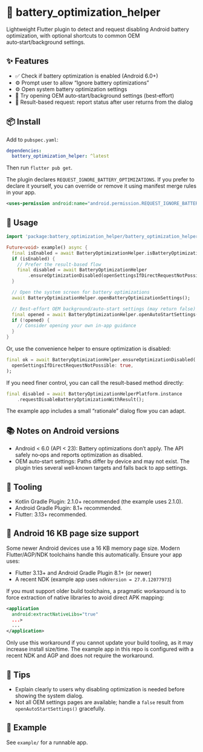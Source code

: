 # 🔋 battery_optimization_helper

Lightweight Flutter plugin to detect and request disabling Android battery optimization, with optional shortcuts to common OEM auto‑start/background settings.

## ✨ Features

- ✅ Check if battery optimization is enabled (Android 6.0+)
- ⚙️ Prompt user to allow “Ignore battery optimizations”
- ⚙️ Open system battery optimization settings
- 🚀 Try opening OEM auto‑start/background settings (best‑effort)
- 🔁 Result-based request: report status after user returns from the dialog

## 📦 Install

Add to `pubspec.yaml`:

```yaml
dependencies:
  battery_optimization_helper: ^latest
```

Then run `flutter pub get`.

The plugin declares `REQUEST_IGNORE_BATTERY_OPTIMIZATIONS`. If you prefer to declare it yourself, you can override or remove it using manifest merge rules in your app.

```xml
<uses-permission android:name="android.permission.REQUEST_IGNORE_BATTERY_OPTIMIZATIONS"/>
```

## 🧪 Usage

```dart
import 'package:battery_optimization_helper/battery_optimization_helper.dart';

Future<void> example() async {
  final isEnabled = await BatteryOptimizationHelper.isBatteryOptimizationEnabled();
  if (isEnabled) {
    // Prefer the result-based flow
    final disabled = await BatteryOptimizationHelper
        .ensureOptimizationDisabled(openSettingsIfDirectRequestNotPossible: true);
  }

  // Open the system screen for battery optimizations
  await BatteryOptimizationHelper.openBatteryOptimizationSettings();

  // Best‑effort OEM background/auto‑start settings (may return false)
  final opened = await BatteryOptimizationHelper.openAutoStartSettings();
  if (!opened) {
    // Consider opening your own in‑app guidance
  }
}
```

Or, use the convenience helper to ensure optimization is disabled:

```dart
final ok = await BatteryOptimizationHelper.ensureOptimizationDisabled(
  openSettingsIfDirectRequestNotPossible: true,
);
```

If you need finer control, you can call the result-based method directly:

```dart
final disabled = await BatteryOptimizationHelperPlatform.instance
    .requestDisableBatteryOptimizationWithResult();
```

The example app includes a small “rationale” dialog flow you can adapt.

## 📚 Notes on Android versions

- Android < 6.0 (API < 23): Battery optimizations don’t apply. The API safely no‑ops and reports optimization as disabled.
- OEM auto‑start settings: Paths differ by device and may not exist. The plugin tries several well‑known targets and falls back to app settings.

## 🧰 Tooling

- Kotlin Gradle Plugin: 2.1.0+ recommended (the example uses 2.1.0).
- Android Gradle Plugin: 8.1+ recommended.
- Flutter: 3.13+ recommended.

## 📐 Android 16 KB page size support

Some newer Android devices use a 16 KB memory page size. Modern Flutter/AGP/NDK toolchains handle this automatically. Ensure your app uses:

- Flutter 3.13+ and Android Gradle Plugin 8.1+ (or newer)
- A recent NDK (example app uses `ndkVersion = 27.0.12077973`)

If you must support older build toolchains, a pragmatic workaround is to force extraction of native libraries to avoid direct APK mapping:

```xml
<application
  android:extractNativeLibs="true"
  ...>
  ...
</application>
```

Only use this workaround if you cannot update your build tooling, as it may increase install size/time. The example app in this repo is configured with a recent NDK and AGP and does not require the workaround.

## 🙋 Tips

- Explain clearly to users why disabling optimization is needed before showing the system dialog.
- Not all OEM settings pages are available; handle a `false` result from `openAutoStartSettings()` gracefully.

## 🔧 Example

See `example/` for a runnable app.
